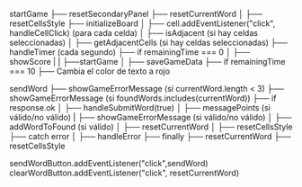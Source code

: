 startGame
├── resetSecondaryPanel <!-- borro el puntaje y las palabras encontradas de la partida anterior -->
├── resetCurrentWord <!-- borro la palabra que se va armando al seleccionar celdas  -->
│   ├── resetCellsStyle <!-- borro el estilo de las celdas seleccionadas -->
├── initializeBoard <!--  -->
│   ├── cell.addEventListener("click", handleCellClick) (para cada celda) <!--  -->
│       ├── isAdjacent (si hay celdas seleccionadas) <!-- verifica si la celda cliqueada es adyacente a la ultima celda selecionada -> Boolean -->
│       ├── getAdjacentCells (si hay celdas seleccionadas) <!-- Obtiene las celdas adyacentes de la celda cliqueada -> adjacentCells-->
├── handleTimer (cada segundo) <!--  -->
    ├── if remainingTime === 0 <!--  -->
    │   ├── showScore <!-- Modal + manejo de promesa -->
    |   |   ├──startGame <!--  -->
    │   ├── saveGameData
    ├── if remainingTime === 10 <!--  -->
        ├── Cambia el color de texto a rojo <!--  -->

sendWord <!--  -->
├── showGameErrorMessage (si currentWord.length < 3) <!--  -->
├── showGameErrorMessage (si foundWords.includes(currentWord)) <!--  -->
├── if response.ok <!--  -->
│   ├── handleSubmitWord(true) <!--  -->
│       ├── messagePoints (si válido/no válido) <!--  -->
|       ├── showGameErrorMessage (si válido/no válido) <!--  -->
│       ├── addWordToFound (si válido) <!--  -->
│       ├── resetCurrentWord <!--  -->
│           ├── resetCellsStyle <!--  -->
├── catch error <!--  -->
│   ├── handleError <!-- a un modal -->
├── finally <!--  -->
    ├── resetCurrentWord <!--  -->
        ├── resetCellsStyle <!--  -->

sendWordButton.addEventListener("click",sendWord) <!--  -->
clearWordButton.addEventListener("click", resetCurrentWord) <!--  -->

